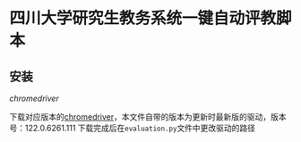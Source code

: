# 四川大学研究生教务系统一键自动评教脚本
## 安装
*chromedriver*

下载对应版本的[chromedriver](https://chromedriver.chromium.org/downloads)，本文件自带的版本为更新时最新版的驱动，版本号：122.0.6261.111
下载完成后在`evaluation.py`文件中更改驱动的路径
